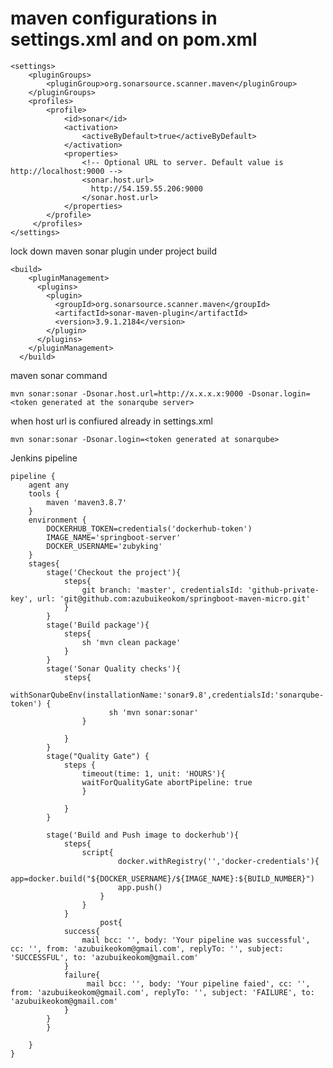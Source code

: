 # maven configurations in settings.xml and on pom.xml

    <settings>
        <pluginGroups>
            <pluginGroup>org.sonarsource.scanner.maven</pluginGroup>
        </pluginGroups>
        <profiles>
            <profile>
                <id>sonar</id>
                <activation>
                    <activeByDefault>true</activeByDefault>
                </activation>
                <properties>
                    <!-- Optional URL to server. Default value is http://localhost:9000 -->
                    <sonar.host.url>
                      http://54.159.55.206:9000
                    </sonar.host.url>
                </properties>
            </profile>
         </profiles>
    </settings> 


 lock down maven sonar plugin under project build 

    <build>
        <pluginManagement>
          <plugins>
            <plugin>
              <groupId>org.sonarsource.scanner.maven</groupId>
              <artifactId>sonar-maven-plugin</artifactId>
              <version>3.9.1.2184</version>
            </plugin>
          </plugins>
        </pluginManagement>
      </build>

 maven sonar command

    mvn sonar:sonar -Dsonar.host.url=http://x.x.x.x:9000 -Dsonar.login=<token generated at the sonarqube server>

 when host url is confiured already in settings.xml

    mvn sonar:sonar -Dsonar.login=<token generated at sonarqube>

 Jenkins pipeline

    pipeline {
        agent any
        tools { 
            maven 'maven3.8.7'
        }
        environment {
            DOCKERHUB_TOKEN=credentials('dockerhub-token')
            IMAGE_NAME='springboot-server'
            DOCKER_USERNAME='zubyking'
        }
        stages{
            stage('Checkout the project'){
                steps{
                    git branch: 'master', credentialsId: 'github-private-key', url: 'git@github.com:azubuikeokom/springboot-maven-micro.git'
                }
            }
            stage('Build package'){
                steps{
                    sh 'mvn clean package'
                }
            }
            stage('Sonar Quality checks'){
                steps{
                        withSonarQubeEnv(installationName:'sonar9.8',credentialsId:'sonarqube-token') {
                          sh 'mvn sonar:sonar'
                    }
                
                }
            }
            stage("Quality Gate") {
                steps {
                    timeout(time: 1, unit: 'HOURS'){
                    waitForQualityGate abortPipeline: true                   
                    }
    
                }
            }
    
            stage('Build and Push image to dockerhub'){
                steps{
                    script{
                            docker.withRegistry('','docker-credentials'){
                            app=docker.build("${DOCKER_USERNAME}/${IMAGE_NAME}:${BUILD_NUMBER}")
                            app.push()   
                        }
                    }
                }
                        post{
                success{
                    mail bcc: '', body: 'Your pipeline was successful', cc: '', from: 'azubuikeokom@gmail.com', replyTo: '', subject: 'SUCCESSFUL', to: 'azubuikeokom@gmail.com'
                }
                failure{
                     mail bcc: '', body: 'Your pipeline faied', cc: '', from: 'azubuikeokom@gmail.com', replyTo: '', subject: 'FAILURE', to: 'azubuikeokom@gmail.com'
                }
            }
            }
    
        }
    }
    

